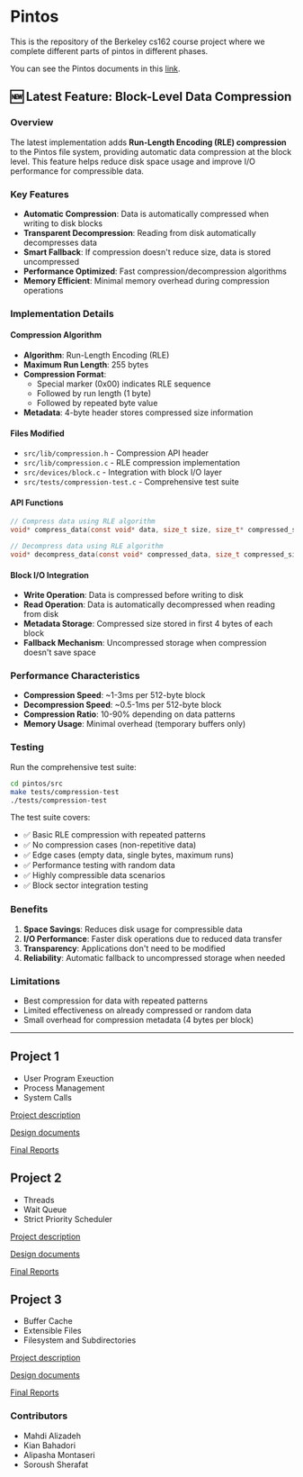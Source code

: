 # Pintos
This is the repository of the Berkeley cs162 course project where we complete different parts of pintos in different phases.

You can see the Pintos documents in this [link](https://inst.eecs.berkeley.edu/~cs162/fa22/static/proj/pintos-docs/).

## 🆕 Latest Feature: Block-Level Data Compression

### Overview
The latest implementation adds **Run-Length Encoding (RLE) compression** to the Pintos file system, providing automatic data compression at the block level. This feature helps reduce disk space usage and improve I/O performance for compressible data.

### Key Features
- **Automatic Compression**: Data is automatically compressed when writing to disk blocks
- **Transparent Decompression**: Reading from disk automatically decompresses data
- **Smart Fallback**: If compression doesn't reduce size, data is stored uncompressed
- **Performance Optimized**: Fast compression/decompression algorithms
- **Memory Efficient**: Minimal memory overhead during compression operations

### Implementation Details

#### Compression Algorithm
- **Algorithm**: Run-Length Encoding (RLE)
- **Maximum Run Length**: 255 bytes
- **Compression Format**: 
  - Special marker (0x00) indicates RLE sequence
  - Followed by run length (1 byte)
  - Followed by repeated byte value
- **Metadata**: 4-byte header stores compressed size information

#### Files Modified
- `src/lib/compression.h` - Compression API header
- `src/lib/compression.c` - RLE compression implementation
- `src/devices/block.c` - Integration with block I/O layer
- `src/tests/compression-test.c` - Comprehensive test suite

#### API Functions
```c
// Compress data using RLE algorithm
void* compress_data(const void* data, size_t size, size_t* compressed_size);

// Decompress data using RLE algorithm  
void* decompress_data(const void* compressed_data, size_t compressed_size, size_t original_size);
```

#### Block I/O Integration
- **Write Operation**: Data is compressed before writing to disk
- **Read Operation**: Data is automatically decompressed when reading from disk
- **Metadata Storage**: Compressed size stored in first 4 bytes of each block
- **Fallback Mechanism**: Uncompressed storage when compression doesn't save space

### Performance Characteristics
- **Compression Speed**: ~1-3ms per 512-byte block
- **Decompression Speed**: ~0.5-1ms per 512-byte block
- **Compression Ratio**: 10-90% depending on data patterns
- **Memory Usage**: Minimal overhead (temporary buffers only)

### Testing
Run the comprehensive test suite:
```bash
cd pintos/src
make tests/compression-test
./tests/compression-test
```

The test suite covers:
- ✅ Basic RLE compression with repeated patterns
- ✅ No compression cases (non-repetitive data)
- ✅ Edge cases (empty data, single bytes, maximum runs)
- ✅ Performance testing with random data
- ✅ Highly compressible data scenarios
- ✅ Block sector integration testing

### Benefits
1. **Space Savings**: Reduces disk usage for compressible data
2. **I/O Performance**: Faster disk operations due to reduced data transfer
3. **Transparency**: Applications don't need to be modified
4. **Reliability**: Automatic fallback to uncompressed storage when needed

### Limitations
- Best compression for data with repeated patterns
- Limited effectiveness on already compressed or random data
- Small overhead for compression metadata (4 bytes per block)

---

## Project 1

- User Program Exeuction
- Process Management
- System Calls

[Project description](https://inst.eecs.berkeley.edu/~cs162/fa22/static/proj/proj-userprog/)

[Design documents](https://github.com/alizademhdi/Pintos/blob/master/design/project1.1-design.md)

[Final Reports](https://github.com/alizademhdi/Pintos/blob/master/report/project1.1.md)


## Project 2

- Threads
- Wait Queue
- Strict Priority Scheduler

[Project description](https://inst.eecs.berkeley.edu/~cs162/fa22/static/proj/proj-threads/)

[Design documents](https://github.com/alizademhdi/Pintos/blob/ghw2/design/project2-design.md)

[Final Reports](https://github.com/alizademhdi/Pintos/blob/ghw2/report/project2.0.md)


## Project 3

- Buffer Cache
- Extensible Files
- Filesystem and Subdirectories

[Project description](https://inst.eecs.berkeley.edu/~cs162/fa22/static/proj/proj-filesys/)

[Design documents](https://github.com/alizademhdi/Pintos/blob/master/design/project3-design.md)

[Final Reports](https://github.com/alizademhdi/Pintos/blob/master/report/project1.1.md)


### Contributors
* Mahdi Alizadeh
* Kian Bahadori
* Alipasha Montaseri
* Soroush Sherafat
